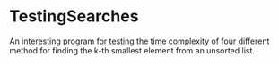 # TestingSearches
An interesting program for testing the time complexity of four different method for finding the k-th smallest element from an unsorted list.
